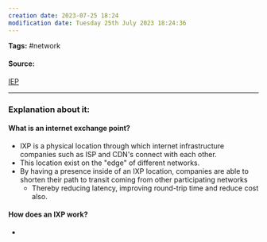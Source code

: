 ```yaml
---
creation date: 2023-07-25 18:24
modification date: Tuesday 25th July 2023 18:24:36
---
```


**Tags:** #network 

#### Source:
[IEP](https://www.cloudflare.com/learning/cdn/glossary/internet-exchange-point-ixp/)

--------------------------------------

### Explanation about it:

#### What is an internet exchange point?

* IXP is a physical location through which internet infrastructure companies such as ISP and CDN's connect with each other.
* This location exist on the "edge" of different networks.
* By having a presence inside of an IXP location, companies are able to shorten their path to transit coming from other participating networks
	* Thereby reducing latency, improving round-trip time and reduce cost also.


#### How does an IXP work?

* 